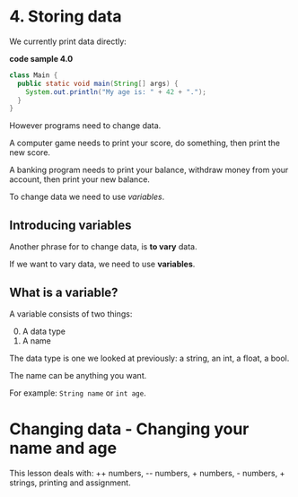 # 4. Storing data

We currently print data directly:

**code sample 4.0**
```java
class Main {
  public static void main(String[] args) {
    System.out.println("My age is: " + 42 + ".");
  }
}
```

However programs need to change data.

A computer game needs to print your score, do something, then print the new score.

A banking program needs to print your balance, withdraw money from your account, then print your new balance.

To change data we need to use *variables*.

## Introducing variables

Another phrase for to change data, is **to vary** data.

If we want to vary data, we need to use **variables**.

## What is a variable?

A variable consists of two things:

0. A data type
0. A name

The data type is one we looked at previously: a string, an int, a float, a bool.

The name can be anything you want.

For example: `String name` or `int age`.






# Changing data - Changing your name and age

This lesson deals with: ++ numbers, -- numbers, + numbers, - numbers, + strings, printing and assignment.
